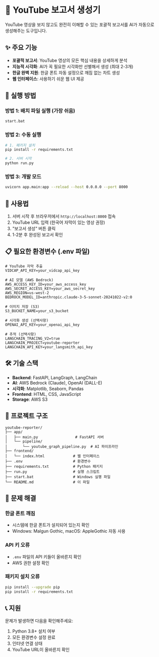 # 🎥 YouTube 보고서 생성기

YouTube 영상을 보지 않고도 완전히 이해할 수 있는 포괄적 보고서를 AI가 자동으로 생성해주는 도구입니다.

## ✨ 주요 기능

- **포괄적 보고서**: YouTube 영상의 모든 핵심 내용을 상세하게 분석
- **지능적 시각화**: AI가 꼭 필요한 시각화만 선별해서 생성 (최대 2-3개)
- **한글 완벽 지원**: 한글 폰트 자동 설정으로 깨짐 없는 차트 생성
- **웹 인터페이스**: 사용하기 쉬운 웹 UI 제공

## 🚀 실행 방법

### 방법 1: 배치 파일 실행 (가장 쉬움)
```bash
start.bat
```

### 방법 2: 수동 실행
```bash
# 1. 패키지 설치
pip install -r requirements.txt

# 2. 서버 시작
python run.py
```

### 방법 3: 개발 모드
```bash
uvicorn app.main:app --reload --host 0.0.0.0 --port 8000
```

## 📱 사용법

1. 서버 시작 후 브라우저에서 `http://localhost:8000` 접속
2. YouTube URL 입력 (한국어 자막이 있는 영상 권장)
3. "보고서 생성" 버튼 클릭
4. 1-2분 후 완성된 보고서 확인

## 📋 필요한 환경변수 (.env 파일)

```env
# YouTube 자막 추출
VIDCAP_API_KEY=your_vidcap_api_key

# AI 모델 (AWS Bedrock)
AWS_ACCESS_KEY_ID=your_aws_access_key
AWS_SECRET_ACCESS_KEY=your_aws_secret_key
AWS_REGION=us-west-2
BEDROCK_MODEL_ID=anthropic.claude-3-5-sonnet-20241022-v2:0

# 이미지 저장 (S3)
S3_BUCKET_NAME=your_s3_bucket

# 시각화 생성 (선택사항)
OPENAI_API_KEY=your_openai_api_key

# 추적 (선택사항)
LANGCHAIN_TRACING_V2=true
LANGCHAIN_PROJECT=youtube-reporter
LANGCHAIN_API_KEY=your_langsmith_api_key
```

## 🛠️ 기술 스택

- **Backend**: FastAPI, LangGraph, LangChain
- **AI**: AWS Bedrock (Claude), OpenAI (DALL-E)
- **시각화**: Matplotlib, Seaborn, Pandas
- **Frontend**: HTML, CSS, JavaScript
- **Storage**: AWS S3

## 📁 프로젝트 구조

```
youtube-reporter/
├── app/
│   ├── main.py                 # FastAPI 서버
│   └── pipeline/
│       └── youtube_graph_pipeline.py  # AI 파이프라인
├── frontend/
│   └── index.html             # 웹 인터페이스
├── .env                       # 환경변수
├── requirements.txt           # Python 패키지
├── run.py                     # 실행 스크립트
├── start.bat                  # Windows 실행 파일
└── README.md                  # 이 파일
```

## 🔧 문제 해결

### 한글 폰트 깨짐
- 시스템에 한글 폰트가 설치되어 있는지 확인
- Windows: Malgun Gothic, macOS: AppleGothic 자동 사용

### API 키 오류
- `.env` 파일의 API 키들이 올바른지 확인
- AWS 권한 설정 확인

### 패키지 설치 오류
```bash
pip install --upgrade pip
pip install -r requirements.txt
```

## 📞 지원

문제가 발생하면 다음을 확인해주세요:
1. Python 3.8+ 설치 여부
2. 모든 환경변수 설정 완료
3. 인터넷 연결 상태
4. YouTube URL이 올바른지 확인